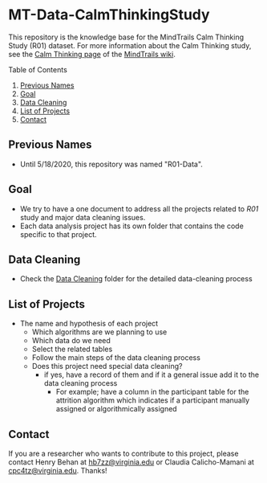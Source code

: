 # MT-Data-CalmThinkingStudy

This repository is the knowledge base for the MindTrails Calm Thinking Study (R01) dataset. For more information about the Calm Thinking study, see the [Calm Thinking page](https://sites.google.com/a/virginia.edu/mindtrails-wiki/studies/calmthinking) of the [MindTrails wiki](https://sites.google.com/a/virginia.edu/mindtrails-wiki/).

Table of Contents
1. [Previous Names](#previous-names)
2. [Goal](#goal)
3. [Data Cleaning](#data-cleaning)
4. [List of Projects](#list-of-projects)
5. [Contact](#contact)

## Previous Names
- Until 5/18/2020, this repository was named "R01-Data".

## Goal
- We try to have a one document to address all the projects related to _R01_ study and major data cleaning issues.
- Each data analysis project has its own folder that contains the code specific to that project.

## Data Cleaning
- Check the [Data Cleaning](https://github.com/TeachmanLab/R01-Data/tree/master/Data%20Cleaning) folder for the detailed data-cleaning process

## List of Projects
- The name and hypothesis of each project
  - Which algorithms are we planning to use
  - Which data do we need
  - Select the related tables
  - Follow the main steps of the data cleaning process
  - Does this project need special data cleaning?
    - if yes, have a record of them and if it a general issue add it to the data cleaning process
        - For example; have a column in the participant table for the attrition algorithm which indicates if a participant manually assigned or algorithmically assigned 

## Contact
If you are a researcher who wants to contribute to this project, please contact Henry Behan at hb7zz@virginia.edu or Claudia Calicho-Mamani at cpc4tz@virginia.edu. Thanks!
